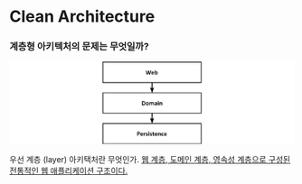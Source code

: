 # Clean Architecture

### 계층형 아키텍처의 문제는 무엇일까?

![layerArchitecture](./img/layerArchitecture.png)

우선 계층 (layer) 아키택처란 무엇인가. <u>웹 계층, 도메인 계층, 영속성 계층으로 구성된 전통적인 웹 애플리케이션 구조이다.</u>



